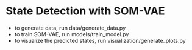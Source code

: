 # State Detection with SOM-VAE

* to generate data, run data/generate_data.py
* to train SOM-VAE, run models/train_model.py
* to visualize the predicted states, run visualization/generate_plots.py
